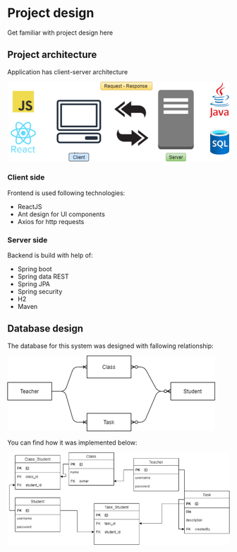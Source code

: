 # Project design

Get familiar with project design here

## Project architecture

Application has client-server architecture
 
![client-server](./client-server.png)

### Client side 

Frontend is used following technologies: 
+ ReactJS
+ Ant design for UI components
+ Axios for http requests

### Server side

Backend is build with help of:
+ Spring boot
+ Spring data REST
+ Spring JPA
+ Spring security 
+ H2
+ Maven

## Database design

The database for this system was designed with fallowing relationship:
 
![e-r](./e-r.png)

You can find how it was implemented below:
 
![database](./database.png)
